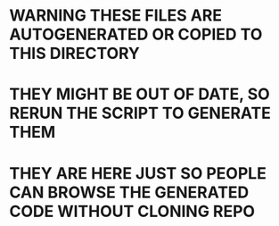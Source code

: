 
# WARNING THESE FILES ARE AUTOGENERATED OR COPIED TO THIS DIRECTORY
# THEY MIGHT BE OUT OF DATE, SO RERUN THE SCRIPT TO GENERATE THEM
# THEY ARE HERE JUST SO PEOPLE CAN BROWSE THE GENERATED CODE WITHOUT CLONING REPO
